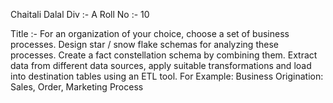 Chaitali Dalal
Div :- A
Roll No :- 10

Title :- For an organization of your choice, choose a set of business processes. Design star / snow flake schemas for analyzing these processes.
Create a fact constellation schema by combining them. Extract data from different data sources, apply suitable transformations and load into destination
tables using an ETL tool. 
For Example: Business Origination: Sales, Order, Marketing Process
